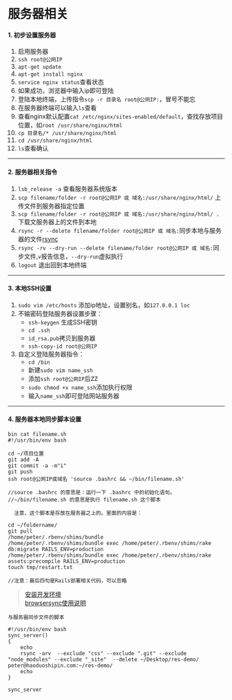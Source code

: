 # 服务器相关

#### 1. 初步设置服务器
1. 启用服务器
2. `ssh root@公网IP`
3. `apt-get update`
4. `apt-get install nginx`
5. `service nginx status`查看状态
6. 如果成功，浏览器中输入ip即可登陆
7. 登陆本地终端，上传指令`scp -r 目录名 root@公网IP:`，冒号不能忘
8. 在服务器终端可以输入`ls`查看
9. 查看nginx默认配置`cat /etc/nginx/sites-enabled/default`，查找存放项目位置，如`root /usr/share/nginx/html`
10. `cp 目录名/* /usr/share/nginx/html`
11. `cd /usr/share/nginx/html`
12. `ls`查看确认

***

#### 2. 服务器相关指令
1. `lsb_release -a` 查看服务器系统版本
2. `scp filename/folder -r root@公网IP 或 域名:/usr/share/nginx/html/` 上传文件到服务器指定位置
3. `scp filename/folder -r root@公网IP 或 域名:/usr/share/nginx/html/ .` 下载文服务器上的文件到本地
4. `rsync -r --delete filename/folder root@公网IP 或 域名:`同步本地与服务器的文件[rsync](https://rsync.samba.org/)
5. `rsync -rv --dry-run --delete filename/folder root@公网IP 或 域名:`同步文件,`v`报告信息，`--dry-run`虚拟执行
6. `logout` 退出回到本地终端

***

#### 3. 本地SSH设置
1. `sudo vim /etc/hosts` 添加ip地址，设置别名，如`127.0.0.1 loc`
2. 不输密码登陆服务器设置步骤：
    * `ssh-keygen` 生成SSH密钥
    * `cd .ssh`
    * `id_rsa.pub`拷贝到服务器
    * `ssh-copy-id root@公网IP`
3. 自定义登陆服务器指令：
    * `cd /bin`
    * 新建`sudo vim name_ssh`
    * 添加`ssh root@公网IP`后<kbd>Z</kbd><kbd>Z</kbd>
    * `sudo chmod +x name_ssh`添加执行权限
    * 输入`name_ssh`即可登陆网站服务器

***

#### 4. 服务器本地同步脚本设置

    bin cat filename.sh
    #!/usr/bin/env bash

    cd ~/项目位置
    git add -A
    git commit -a -m"i"
    git push
    ssh root@公网IP或域名 'source .bashrc && ~/bin/filename.sh'

    //source .bashrc 的意思是：运行一下 .bashrc 中的初始化语句。
    //~/bin/filename.sh 的意思是执行 filename.sh 这个脚本

      注意，这个脚本是存放在服务器之上的。里面的内容是：

    cd ~/foldername/
    git pull
    /home/peter/.rbenv/shims/bundle
    /home/peter/.rbenv/shims/bundle exec /home/peter/.rbenv/shims/rake db:migrate RAILS_ENV=production
    /home/peter/.rbenv/shims/bundle exec /home/peter/.rbenv/shims/rake assets:precompile RAILS_ENV=production
    touch tmp/restart.txt

    //注意：最后四句是Rails部署相关代码，可以忽略

>[安装开发环境](http://book.haoduoshipin.com/go-responsive/c/chap-2.html)  
>[browsersync使用说明](http://www.browsersync.cn/#install)

    与服务器同步文件的脚本

    #!/usr/bin/env bash
    sync_server()
    {
        echo
        rsync -arv  --exclude "css" --exclude ".git" --exclude "node_modules" --exclude "_site"  --delete ~/Desktop/res-demo/ peter@haoduoshipin.com:~/res-demo/
        echo
    }

    sync_server
